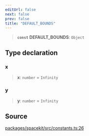 ```yaml
---
editUrl: false
next: false
prev: false
title: "DEFAULT_BOUNDS"
---
```


> **`const`** **DEFAULT\_BOUNDS**: `Object`

## Type declaration

### x

> **x**: `number` = `Infinity`

### y

> **y**: `number` = `Infinity`

## Source

[packages/spacekit/src/constants.ts:26](https://github.com/nodenogg-in/alpha-p2p/blob/bd4a66e/packages/spacekit/src/constants.ts#L26)
